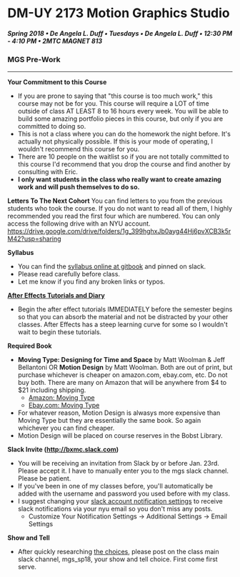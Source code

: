 # DM-UY 2173 Motion Graphics Studio

##### Spring 2018 • De Angela L. Duff • Tuesdays • De Angela L. Duff • 12:30 PM - 4:10 PM • 2MTC MAGNET 813

### MGS Pre-Work

---
**Your Commitment to this Course**
* If you are prone to saying that "this course is too much work," this course may not be for you. This course will require a LOT of time outside of class AT LEAST 8 to 16 hours every week. You will be able to build some amazing portfolio pieces in this course, but only if you are committed to doing so. 
* This is not a class where you can do the homework the night before. It's actually not physically possible. If this is your mode of operating, I wouldn't recommend this course for you. 
* There are 10 people on the waitlist so if you are not totally committed to this course I'd recommend that you drop the course and find another by consulting with Eric. 
* **I only want students in the class who really want to create amazing work and will push themselves to do so.**

**Letters To The Next Cohort**
You can find letters to you from the previous students who took the course. If you do not want to read all of them, I highly recommended you read the first four which are numbered. You can only access the following drive with an NYU account.
https://drive.google.com/drive/folders/1g_399hghxJb0ayg44Hj6pvXCB3k5rM42?usp=sharing

**Syllabus**
* You can find the [syllabus online at gitbook](https://deangela.gitbooks.io/motion-graphics-studio-spring-2018/content/syllabus.html) and pinned on slack.
* Please read carefully before class.
* Let me know if you find any broken links or typos.

**[After Effects Tutorials and Diary](after_effects_diary.md)**
* Begin the after effect tutorials IMMEDIATELY before the semester begins so that you can absorb the material and not be distracted by your other classes. After Effects has a steep learning curve for some so I wouldn't wait to begin these tutorials. 

**Required Book**
* **Moving Type: Designing for Time and Space** by Matt Woolman & Jeff Bellantoni OR **Motion Design** by Matt Woolman. Both are out of print, but purchase whichever is cheaper on amazon.com, ebay.com, etc. Do not buy both. There are many on Amazon that will be anywhere from $4 to $21 including shipping.
    * [Amazon: Moving Type](https://www.amazon.com/Moving-Type-Designing-Time-Space/dp/2880463696/ref=sr_1_1?ie=UTF8&qid=1484081727&sr=8-1&keywords=moving+type) 
    * [Ebay.com: Moving Type](https://www.ebay.com/sch/i.html?_productid=1780550&rt=nc&_pmc=true&_sop=15&isRefine=true&LH_ItemCondition=3000%7C4000%7C5000%7C6000&sl_ready=true&_fosrp=1)
* For whatever reason, Motion Design is alwasys more expensive than Moving Type but they are essentially the same book. So again whichever you can find cheaper.
* Motion Design will be placed on course reserves in the Bobst Library.

**Slack Invite (http://bxmc.slack.com)**
* You will be receiving an invitation from Slack by or before Jan. 23rd. Please accept it. I have to manually enter you to the mgs slack channel. Please be patient.
* If you've been in one of my classes before, you'll automatically be added with the username and password you used before with my class.
* I suggest changing your [slack account notification settings](https://bxmc.slack.com/account/notifications) to receive slack notifications via your nyu email so you don't miss any posts. 
    * Customize Your Notification Settings -> Additional Settings -> Email Settings

**Show and Tell**
* After quickly researching [the choices](https://deangela.gitbooks.io/motion-graphics-studio-spring-2018/content/show_and_tells.html), please post on the class main slack channel, mgs_sp18, your show and tell choice. First come first serve.

